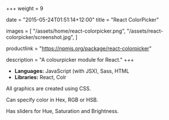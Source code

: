 +++
weight = 9

date = "2015-05-24T01:51:14+12:00"
title = "React ColorPicker"

images = [
    "/assets/home/react-colorpicker.png",
    "/assets/react-colorpicker/screenshot.jpg",
]

productlink = "https://npmjs.org/package/react-colorpicker"

description = "A colourpicker module for React."
+++

- **Languages:** JavaScript (with JSX), Sass, HTML
- **Libraries:** React, Colr

All graphics are created using CSS.

Can specify color in Hex, RGB or HSB.

Has sliders for Hue, Saturation and Brightness.
